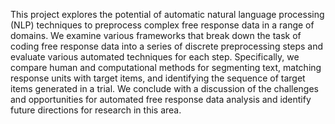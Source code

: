 This project explores the potential of automatic natural language processing (NLP) techniques to preprocess complex free response data in a range of domains. We examine various frameworks that break down the task of coding free response data into a series of discrete preprocessing steps and evaluate various automated techniques for each step. Specifically, we compare human and computational methods for segmenting text, matching response units with target items, and identifying the sequence of target items generated in a trial. We conclude with a discussion of the challenges and opportunities for automated free response data analysis and identify future directions for research in this area.
